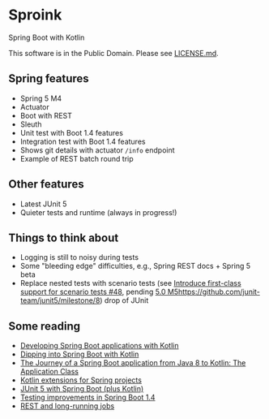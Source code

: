 # Sproink

Spring Boot with Kotlin

This software is in the Public Domain.  Please see [LICENSE.md](LICENSE.md).

## Spring features

* Spring 5 M4
* Actuator
* Boot with REST
* Sleuth
* Unit test with Boot 1.4 features
* Integration test with Boot 1.4 features
* Shows git details with actuator `/info` endpoint
* Example of REST batch round trip

## Other features

* Latest JUnit 5
* Quieter tests and runtime (always in progress!)

## Things to think about

* Logging is still to noisy during tests
* Some "bleeding edge" difficulties, e.g., Spring REST docs + Spring 5 beta
* Replace nested tests with scenario tests (see [Introduce first-class support for scenario tests #48](https://github.com/junit-team/junit5/issues/48), pending [5.0 M5](https://github.com/junit-team/junit5/milestone/8)https://github.com/junit-team/junit5/milestone/8) drop of JUnit

## Some reading

* [Developing Spring Boot applications with Kotlin](https://spring.io/blog/2016/02/15/developing-spring-boot-applications-with-kotlin)
* [Dipping into Spring Boot with Kotlin](https://medium.com/@mchlstckl/dipping-into-spring-boot-with-kotlin-31881edd13c2#.h26gsle9y)
* [The Journey of a Spring Boot application from Java 8 to Kotlin: The Application Class](http://engineering.pivotal.io/post/spring-boot-application-with-kotlin/)
* [Kotlin extensions for Spring projects](https://github.com/sdeleuze/spring-kotlin)
* [JUnit 5 with Spring Boot (plus Kotlin)](https://objectpartners.com/2016/07/26/junit-5-with-spring-boot-plus-kotlin/)
* [Testing improvements in Spring Boot 1.4](https://spring.io/blog/2016/04/15/testing-improvements-in-spring-boot-1-4)
* [REST and long-running jobs](http://farazdagi.com/blog/2014/rest-long-running-jobs/)
